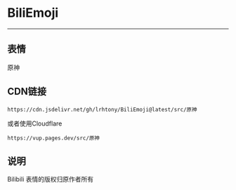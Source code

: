 # BiliEmoji
---
## 表情
原神
## CDN链接
```
https://cdn.jsdelivr.net/gh/lrhtony/BiliEmoji@latest/src/原神
```
或者使用Cloudflare
```
https://vup.pages.dev/src/原神
```
## 说明
Bilibili 表情的版权归原作者所有
